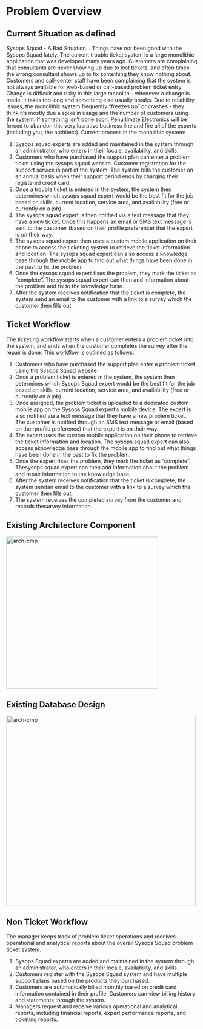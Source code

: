 # Problem Overview

## Current Situation as defined

Sysops Squad - A Bad Situation…
Things have not been good with the Sysops Squad lately. The current trouble ticket system is a large monolithic application that was developed many years
ago. Customers are complaining that consultants are never showing up due to lost tickets, and often times the wrong consultant shows up to fix something
they know nothing about. Customers and call-center staff have been complaining that the system is not always available for web-based or call-based problem
ticket entry. Change is difficult and risky in this large monolith - whenever a change is made, it takes too long and something else usually breaks. Due to
reliability issues, the monolithic system frequently “freezes up” or crashes - they think it’s mostly due a spike in usage and the number of customers using the
system. If something isn’t done soon, Penultimate Electronics will be forced to abandon this very lucrative business line and fire all of the experts (including
you, the architect).
Current process in the monolithic system:
1. Sysops squad experts are added and maintained in the system through an administrator, who enters in their locale, availability, and skills.
2. Customers who have purchased the support plan can enter a problem ticket using the sysops squad website. Customer registration for the support
service is part of the system. The system bills the customer on an annual basis when their support period ends by charging their registered credit card.
3. Once a trouble ticket is entered in the system, the system then determines which sysops squad expert would be the best fit for the job based on skills,
current location, service area, and availability (free or currently on a job).
4. The sysops squad expert is then notified via a text message that they have a new ticket. Once this happens an email or SMS text message is sent to the
customer (based on their profile preference) that the expert is on their way.
5. The sysops squad expert then uses a custom mobile application on their phone to access the ticketing system to retrieve the ticket information and
location. The sysops squad expert can also access a knowledge base through the mobile app to find out what things have been done in the past to fix the
problem.
6. Once the sysops squad expert fixes the problem, they mark the ticket as “complete”. The sysops squad expert can then add information about the
problem and fix to the knowledge base.
7. After the system receives notification that the ticket is complete, the system send an email to the customer with a link to a survey which the customer then
fills out.


## Ticket Workflow
The ticketing workflow starts when a customer enters a problem ticket into the system, and ends when the customer completes the survey after the repair is done. This workflow is outlined as follows:
1. Customers who have purchased the support plan enter a problem ticket using the Sysops Squad website.
2. Once a problem ticket is entered in the system, the system then determines which Sysops Squad expert would be the best fit for the job based on skills, current location, service area, and availability (free or currently on a job).
3. Once assigned, the problem ticket is uploaded to a dedicated custom mobile app on the Sysops Squad expert’s mobile device. The expert is also notified via a text message that they have a new problem ticket. The customer is notified through an SMS text message or email (based on theirprofile preference) that the expert is on their way.
4. The expert uses the custom mobile application on their phone to retrieve the ticket information and location. The sysops squad expert can also access aknowledge base through the mobile app to find out what things have been done in the past to fix the problem.
5. Once the expert fixes the problem, they mark the ticket as “complete”. Thesysops squad expert can then add information about the problem and repair information to the knowledge base.
6. After the system receives notification that the ticket is complete, the system sendan email to the customer with a link to a survey which the customer then fills out.
7. The system receives the completed survey from the customer and records thesurvey information.

## Existing Architecture Component
<img src="https://user-images.githubusercontent.com/1282526/116562981-d8bfc100-a92d-11eb-9588-811c65b9949a.png" alt="arch-cmp" width="400"/>

## Existing Database Design
<img src="https://user-images.githubusercontent.com/1282526/116563180-fc830700-a92d-11eb-84d4-3efc47c0b23b.png" alt="arch-cmp" width="500"/>


## Non Ticket Workflow
The manager keeps track of problem ticket operations and receives operational and analytical reports about the overall Sysops Squad problem ticket system.
1. Sysops Squad experts are added and maintained in the system through an administrator, who enters in their locale, availability, and skills.
2. Customers register with the Sysops Squad system and have multiple support plans based on the products they purchased.
3. Customers are automatically billed monthly based on credit card information contained in their profile. Customers can view billing history and statements through the system.
4. Managers request and receive various operational and analytical reports, including financial reports, expert performance reports, and ticketing reports.
